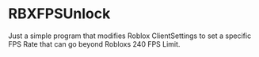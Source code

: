 # RBXFPSUnlock

Just a simple program that modifies Roblox ClientSettings to set a specific FPS Rate that can go beyond Robloxs 240 FPS Limit.
